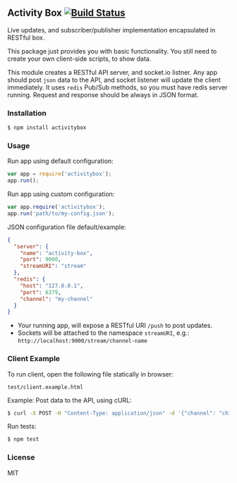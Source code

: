 ## Activity Box [![Build Status](https://travis-ci.org/rashad612/activitybox.svg?branch=master)](https://travis-ci.org/rashad612/activitybox)

Live updates, and subscriber/publisher implementation encapsulated in RESTful box.

This package just provides you with basic functionality. You still need to create your own client-side scripts, to show data. 

This module creates a RESTful API server, and socket.io listner. Any app should post `json` data to the API, and socket listener will update the client immediately.
It uses `redis` Pub/Sub methods, so you must have redis server running.
Request and response should be always in JSON format.

### Installation

```bash
$ npm install activitybox
```

### Usage

Run app using default configuration:
```javascript
var app = require('activitybox');
app.run();
```

Run app using custom configuration:
```javascript
var app.require('activitybox');
app.run('path/to/my-config.json');
```

JSON configuration file default/example:
```json
{
  "server": {
    "name": "activity-box",
    "port": 9000,
    "streamURI": "stream"
  },
  "redis": {
    "host": "127.0.0.1",
    "port": 6379,
    "channel": "my-channel"
  }
}
```
* Your running app, will expose a RESTful URI ```/push``` to post updates.
* Sockets will be attached to the namespace ```streamURI```, e.g.: ```http://localhost:9000/stream/channel-name```

### Client Example
To run client, open the following file statically in browser:
```
test/client.example.html
```
Example: Post data to the API, using cURL:
```bash
$ curl -X POST -H "Content-Type: application/json" -d '{"channel": "ch1", "item": {"title": "t1", "image": "t1.png", "link": "/t1"}}' http://localhost:9000/push
```
Run tests:
```bash
$ npm test
```
### License
MIT
